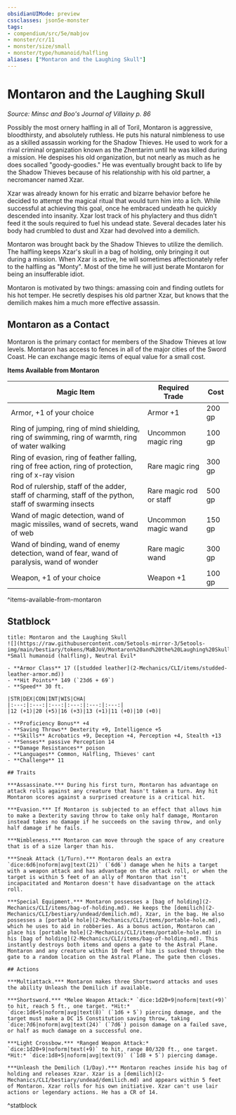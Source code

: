 ```yaml
---
obsidianUIMode: preview
cssclasses: json5e-monster
tags:
- compendium/src/5e/mabjov
- monster/cr/11
- monster/size/small
- monster/type/humanoid/halfling
aliases: ["Montaron and the Laughing Skull"]
---
```

# Montaron and the Laughing Skull
*Source: Minsc and Boo's Journal of Villainy p. 86*  

Possibly the most ornery halfling in all of Toril, Montaron is aggressive, bloodthirsty, and absolutely ruthless. He puts his natural nimbleness to use as a skilled assassin working for the Shadow Thieves. He used to work for a rival criminal organization known as the Zhentarim until he was killed during a mission. He despises his old organization, but not nearly as much as he does socalled "goody-goodies." He was eventually brought back to life by the Shadow Thieves because of his relationship with his old partner, a necromancer named Xzar.

Xzar was already known for his erratic and bizarre behavior before he decided to attempt the magical ritual that would turn him into a lich. While successful at achieving this goal, once he embraced undeath he quickly descended into insanity. Xzar lost track of his phylactery and thus didn't feed it the souls required to fuel his undead state. Several decades later his body had crumbled to dust and Xzar had devolved into a demilich.

Montaron was brought back by the Shadow Thieves to utilize the demilich. The halfling keeps Xzar's skull in a bag of holding, only bringing it out during a mission. When Xzar is active, he will sometimes affectionately refer to the halfling as "Monty". Most of the time he will just berate Montaron for being an insufferable idiot.

Montaron is motivated by two things: amassing coin and finding outlets for his hot temper. He secretly despises his old partner Xzar, but knows that the demilich makes him a much more effective assassin.

## Montaron as a Contact

Montaron is the primary contact for members of the Shadow Thieves at low levels. Montaron has access to fences in all of the major cities of the Sword Coast. He can exchange magic items of equal value for a small cost.

**Items Available from Montaron**

| Magic Item | Required Trade | Cost |
|------------|----------------|------|
| Armor, +1 of your choice | Armor +1 | 200 gp |
| Ring of jumping, ring of mind shielding, ring of swimming, ring of warmth, ring of water walking | Uncommon magic ring | 100 gp |
| Ring of evasion, ring of feather falling, ring of free action, ring of protection, ring of x-ray vision | Rare magic ring | 300 gp |
| Rod of rulership, staff of the adder, staff of charming, staff of the python, staff of swarming insects | Rare magic rod or staff | 500 gp |
| Wand of magic detection, wand of magic missiles, wand of secrets, wand of web | Uncommon magic wand | 150 gp |
| Wand of binding, wand of enemy detection, wand of fear, wand of paralysis, wand of wonder | Rare magic wand | 300 gp |
| Weapon, +1 of your choice | Weapon +1 | 100 gp |
^items-available-from-montaron

## Statblock

```ad-statblock
title: Montaron and the Laughing Skull
![](https://raw.githubusercontent.com/5etools-mirror-3/5etools-img/main/bestiary/tokens/MaBJoV/Montaron%20and%20the%20Laughing%20Skull.webp#token)
*Small humanoid (halfling), Neutral Evil*

- **Armor Class** 17 ([studded leather](2-Mechanics/CLI/items/studded-leather-armor.md))
- **Hit Points** 149 (`23d6 + 69`)
- **Speed** 30 ft.

|STR|DEX|CON|INT|WIS|CHA|
|:---:|:---:|:---:|:---:|:---:|:---:|
|12 (+1)|20 (+5)|16 (+3)|13 (+1)|11 (+0)|10 (+0)|

- **Proficiency Bonus** +4
- **Saving Throws** Dexterity +9, Intelligence +5
- **Skills** Acrobatics +9, Deception +4, Perception +4, Stealth +13
- **Senses** passive Perception 14
- **Damage Resistances** poison
- **Languages** Common, Halfling, Thieves' cant
- **Challenge** 11

## Traits

***Assassinate.*** During his first turn, Montaron has advantage on attack rolls against any creature that hasn't taken a turn. Any hit Montaron scores against a surprised creature is a critical hit.

***Evasion.*** If Montaron is subjected to an effect that allows him to make a Dexterity saving throw to take only half damage, Montaron instead takes no damage if he succeeds on the saving throw, and only half damage if he fails.

***Nimbleness.*** Montaron can move through the space of any creature that is of a size larger than his.

***Sneak Attack (1/Turn).*** Montaron deals an extra `dice:6d6|noform|avg|text(21)` (`6d6`) damage when he hits a target with a weapon attack and has advantage on the attack roll, or when the target is within 5 feet of an ally of Montaron that isn't incapacitated and Montaron doesn't have disadvantage on the attack roll.

***Special Equipment.*** Montaron possesses a [bag of holding](2-Mechanics/CLI/items/bag-of-holding.md). He keeps the [demilich](2-Mechanics/CLI/bestiary/undead/demilich.md), Xzar, in the bag. He also possesses a [portable hole](2-Mechanics/CLI/items/portable-hole.md), which he uses to aid in robberies. As a bonus action, Montaron can place his [portable hole](2-Mechanics/CLI/items/portable-hole.md) in his [bag of holding](2-Mechanics/CLI/items/bag-of-holding.md). This instantly destroys both items and opens a gate to the Astral Plane. Montaron and any creature within 10 feet of him is sucked through the gate to a random location on the Astral Plane. The gate then closes.

## Actions

***Multiattack.*** Montaron makes three Shortsword attacks and uses the ability Unleash the Demilich if available.

***Shortsword.*** *Melee Weapon Attack:* `dice:1d20+9|noform|text(+9)` to hit, reach 5 ft., one target. *Hit:* `dice:1d6+5|noform|avg|text(8)` (`1d6 + 5`) piercing damage, and the target must make a DC 15 Constitution saving throw, taking `dice:7d6|noform|avg|text(24)` (`7d6`) poison damage on a failed save, or half as much damage on a successful one.

***Light Crossbow.*** *Ranged Weapon Attack:* `dice:1d20+9|noform|text(+9)` to hit, range 80/320 ft., one target. *Hit:* `dice:1d8+5|noform|avg|text(9)` (`1d8 + 5`) piercing damage.

***Unleash the Demilich (1/Day).*** Montaron reaches inside his bag of holding and releases Xzar. Xzar is a [demilich](2-Mechanics/CLI/bestiary/undead/demilich.md) and appears within 5 feet of Montaron. Xzar rolls for his own initiative. Xzar can't use lair actions or legendary actions. He has a CR of 14.
```
^statblock